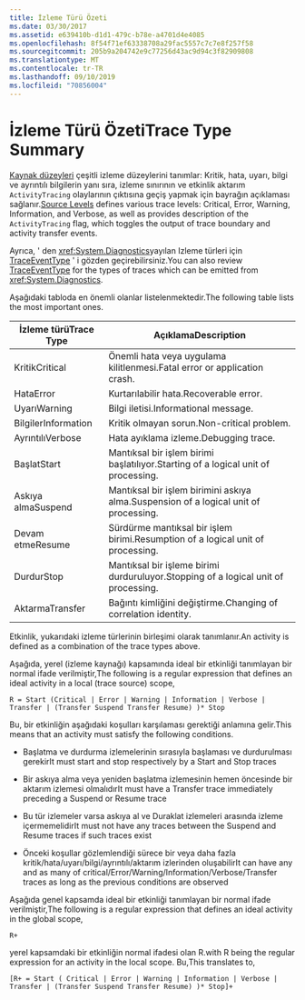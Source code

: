 ```yaml
---
title: İzleme Türü Özeti
ms.date: 03/30/2017
ms.assetid: e639410b-d1d1-479c-b78e-a4701d4e4085
ms.openlocfilehash: 8f54f71ef63338708a29fac5557c7c7e8f257f58
ms.sourcegitcommit: 205b9a204742e9c77256d43ac9d94c3f82909808
ms.translationtype: MT
ms.contentlocale: tr-TR
ms.lasthandoff: 09/10/2019
ms.locfileid: "70856004"
---
```

# <a name="trace-type-summary"></a><span data-ttu-id="cc888-102">İzleme Türü Özeti</span><span class="sxs-lookup"><span data-stu-id="cc888-102">Trace Type Summary</span></span>
<span data-ttu-id="cc888-103">[Kaynak düzeyleri](https://go.microsoft.com/fwlink/?LinkID=94943) çeşitli izleme düzeylerini tanımlar: Kritik, hata, uyarı, bilgi ve ayrıntılı bilgilerin yanı sıra, izleme sınırının ve etkinlik aktarım `ActivityTracing` olaylarının çıktısına geçiş yapmak için bayrağın açıklaması sağlanır.</span><span class="sxs-lookup"><span data-stu-id="cc888-103">[Source Levels](https://go.microsoft.com/fwlink/?LinkID=94943) defines various trace levels: Critical, Error, Warning, Information, and Verbose, as well as provides description of the `ActivityTracing` flag, which toggles the output of trace boundary and activity transfer events.</span></span>  
  
 <span data-ttu-id="cc888-104">Ayrıca, ' den <xref:System.Diagnostics>yayılan Izleme türleri için [TraceEventType](https://go.microsoft.com/fwlink/?LinkId=95169) ' i gözden geçirebilirsiniz.</span><span class="sxs-lookup"><span data-stu-id="cc888-104">You can also review [TraceEventType](https://go.microsoft.com/fwlink/?LinkId=95169) for the types of traces which can be emitted from <xref:System.Diagnostics>.</span></span>  
  
 <span data-ttu-id="cc888-105">Aşağıdaki tabloda en önemli olanlar listelenmektedir.</span><span class="sxs-lookup"><span data-stu-id="cc888-105">The following table lists the most important ones.</span></span>  
  
|<span data-ttu-id="cc888-106">İzleme türü</span><span class="sxs-lookup"><span data-stu-id="cc888-106">Trace Type</span></span>|<span data-ttu-id="cc888-107">Açıklama</span><span class="sxs-lookup"><span data-stu-id="cc888-107">Description</span></span>|  
|----------------|-----------------|  
|<span data-ttu-id="cc888-108">Kritik</span><span class="sxs-lookup"><span data-stu-id="cc888-108">Critical</span></span>|<span data-ttu-id="cc888-109">Önemli hata veya uygulama kilitlenmesi.</span><span class="sxs-lookup"><span data-stu-id="cc888-109">Fatal error or application crash.</span></span>|  
|<span data-ttu-id="cc888-110">Hata</span><span class="sxs-lookup"><span data-stu-id="cc888-110">Error</span></span>|<span data-ttu-id="cc888-111">Kurtarılabilir hata.</span><span class="sxs-lookup"><span data-stu-id="cc888-111">Recoverable error.</span></span>|  
|<span data-ttu-id="cc888-112">Uyarı</span><span class="sxs-lookup"><span data-stu-id="cc888-112">Warning</span></span>|<span data-ttu-id="cc888-113">Bilgi iletisi.</span><span class="sxs-lookup"><span data-stu-id="cc888-113">Informational message.</span></span>|  
|<span data-ttu-id="cc888-114">Bilgiler</span><span class="sxs-lookup"><span data-stu-id="cc888-114">Information</span></span>|<span data-ttu-id="cc888-115">Kritik olmayan sorun.</span><span class="sxs-lookup"><span data-stu-id="cc888-115">Non-critical problem.</span></span>|  
|<span data-ttu-id="cc888-116">Ayrıntılı</span><span class="sxs-lookup"><span data-stu-id="cc888-116">Verbose</span></span>|<span data-ttu-id="cc888-117">Hata ayıklama izleme.</span><span class="sxs-lookup"><span data-stu-id="cc888-117">Debugging trace.</span></span>|  
|<span data-ttu-id="cc888-118">Başlat</span><span class="sxs-lookup"><span data-stu-id="cc888-118">Start</span></span>|<span data-ttu-id="cc888-119">Mantıksal bir işlem birimi başlatılıyor.</span><span class="sxs-lookup"><span data-stu-id="cc888-119">Starting of a logical unit of processing.</span></span>|  
|<span data-ttu-id="cc888-120">Askıya alma</span><span class="sxs-lookup"><span data-stu-id="cc888-120">Suspend</span></span>|<span data-ttu-id="cc888-121">Mantıksal bir işlem birimini askıya alma.</span><span class="sxs-lookup"><span data-stu-id="cc888-121">Suspension of a logical unit of processing.</span></span>|  
|<span data-ttu-id="cc888-122">Devam etme</span><span class="sxs-lookup"><span data-stu-id="cc888-122">Resume</span></span>|<span data-ttu-id="cc888-123">Sürdürme mantıksal bir işlem birimi.</span><span class="sxs-lookup"><span data-stu-id="cc888-123">Resumption of a logical unit of processing.</span></span>|  
|<span data-ttu-id="cc888-124">Durdur</span><span class="sxs-lookup"><span data-stu-id="cc888-124">Stop</span></span>|<span data-ttu-id="cc888-125">Mantıksal bir işleme birimi durduruluyor.</span><span class="sxs-lookup"><span data-stu-id="cc888-125">Stopping of a logical unit of processing.</span></span>|  
|<span data-ttu-id="cc888-126">Aktarma</span><span class="sxs-lookup"><span data-stu-id="cc888-126">Transfer</span></span>|<span data-ttu-id="cc888-127">Bağıntı kimliğini değiştirme.</span><span class="sxs-lookup"><span data-stu-id="cc888-127">Changing of correlation identity.</span></span>|  
  
 <span data-ttu-id="cc888-128">Etkinlik, yukarıdaki izleme türlerinin birleşimi olarak tanımlanır.</span><span class="sxs-lookup"><span data-stu-id="cc888-128">An activity is defined as a combination of the trace types above.</span></span>  
  
 <span data-ttu-id="cc888-129">Aşağıda, yerel (izleme kaynağı) kapsamında ideal bir etkinliği tanımlayan bir normal ifade verilmiştir,</span><span class="sxs-lookup"><span data-stu-id="cc888-129">The following is a regular expression that defines an ideal activity in a local (trace source) scope,</span></span>  
  
 `R = Start (Critical | Error | Warning | Information | Verbose | Transfer | (Transfer Suspend Transfer Resume) )* Stop`  
  
 <span data-ttu-id="cc888-130">Bu, bir etkinliğin aşağıdaki koşulları karşılaması gerektiği anlamına gelir.</span><span class="sxs-lookup"><span data-stu-id="cc888-130">This means that an activity must satisfy the following conditions.</span></span>  
  
- <span data-ttu-id="cc888-131">Başlatma ve durdurma izlemelerinin sırasıyla başlaması ve durdurulması gerekir</span><span class="sxs-lookup"><span data-stu-id="cc888-131">It must start and stop respectively by a Start and Stop traces</span></span>  
  
- <span data-ttu-id="cc888-132">Bir askıya alma veya yeniden başlatma izlemesinin hemen öncesinde bir aktarım izlemesi olmalıdır</span><span class="sxs-lookup"><span data-stu-id="cc888-132">It must have a Transfer trace immediately preceding a Suspend or Resume trace</span></span>  
  
- <span data-ttu-id="cc888-133">Bu tür izlemeler varsa askıya al ve Duraklat izlemeleri arasında izleme içermemelidir</span><span class="sxs-lookup"><span data-stu-id="cc888-133">It must not have any traces between the Suspend and Resume traces if such traces exist</span></span>  
  
- <span data-ttu-id="cc888-134">Önceki koşullar gözlemlendiği sürece bir veya daha fazla kritik/hata/uyarı/bilgi/ayrıntılı/aktarım izlerinden oluşabilir</span><span class="sxs-lookup"><span data-stu-id="cc888-134">It can have any and as many of critical/Error/Warning/Information/Verbose/Transfer traces as long as the previous conditions are observed</span></span>  
  
 <span data-ttu-id="cc888-135">Aşağıda genel kapsamda ideal bir etkinliği tanımlayan bir normal ifade verilmiştir,</span><span class="sxs-lookup"><span data-stu-id="cc888-135">The following is a regular expression that defines an ideal activity in the global scope,</span></span>  
  
`R+`  
  
 <span data-ttu-id="cc888-136">yerel kapsamdaki bir etkinliğin normal ifadesi olan R.</span><span class="sxs-lookup"><span data-stu-id="cc888-136">with R being the regular expression for an activity in the local scope.</span></span> <span data-ttu-id="cc888-137">Bu,</span><span class="sxs-lookup"><span data-stu-id="cc888-137">This translates to,</span></span>  
  
`[R+ = Start ( Critical | Error | Warning | Information | Verbose | Transfer | (Transfer Suspend Transfer Resume) )* Stop]+`
